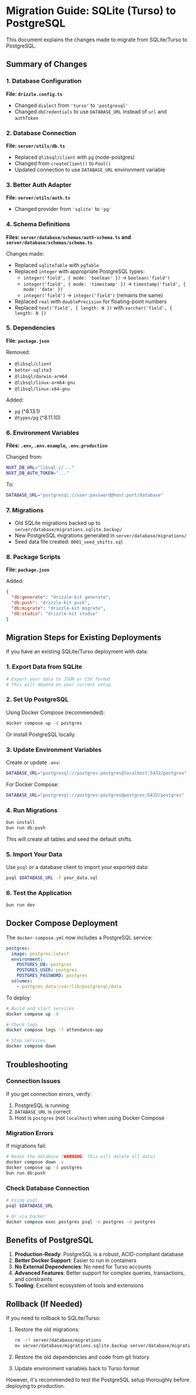 # Migration Guide: SQLite (Turso) to PostgreSQL

This document explains the changes made to migrate from SQLite/Turso to PostgreSQL.

## Summary of Changes

### 1. Database Configuration

**File: `drizzle.config.ts`**
- Changed `dialect` from `'turso'` to `'postgresql'`
- Changed `dbCredentials` to use `DATABASE_URL` instead of `url` and `authToken`

### 2. Database Connection

**File: `server/utils/db.ts`**
- Replaced `@libsql/client` with `pg` (node-postgres)
- Changed from `createClient()` to `Pool()`
- Updated connection to use `DATABASE_URL` environment variable

### 3. Better Auth Adapter

**File: `server/utils/auth.ts`**
- Changed provider from `'sqlite'` to `'pg'`

### 4. Schema Definitions

**Files: `server/database/schemas/auth-schema.ts` and `server/database/schemas/schema.ts`**

Changes made:
- Replaced `sqliteTable` with `pgTable`
- Replaced `integer` with appropriate PostgreSQL types:
  - `integer('field', { mode: 'boolean' })` → `boolean('field')`
  - `integer('field', { mode: 'timestamp' })` → `timestamp('field', { mode: 'date' })`
  - `integer('field')` → `integer('field')` (remains the same)
- Replaced `real` with `doublePrecision` for floating-point numbers
- Replaced `text('field', { length: N })` with `varchar('field', { length: N })`

### 5. Dependencies

**File: `package.json`**

Removed:
- `@libsql/client`
- `better-sqlite3`
- `@libsql/darwin-arm64`
- `@libsql/linux-arm64-gnu`
- `@libsql/linux-x64-gnu`

Added:
- `pg` (^8.13.1)
- `@types/pg` (^8.11.10)

### 6. Environment Variables

**Files: `.env`, `.env.example`, `.env.production`**

Changed from:
```bash
NUXT_DB_URL="libsql://..."
NUXT_DB_AUTH_TOKEN="..."
```

To:
```bash
DATABASE_URL="postgresql://user:password@host:port/database"
```

### 7. Migrations

- Old SQLite migrations backed up to `server/database/migrations.sqlite.backup/`
- New PostgreSQL migrations generated in `server/database/migrations/`
- Seed data file created: `0001_seed_shifts.sql`

### 8. Package Scripts

**File: `package.json`**

Added:
```json
{
  "db:generate": "drizzle-kit generate",
  "db:push": "drizzle-kit push",
  "db:migrate": "drizzle-kit migrate",
  "db:studio": "drizzle-kit studio"
}
```

## Migration Steps for Existing Deployments

If you have an existing SQLite/Turso deployment with data:

### 1. Export Data from SQLite

```bash
# Export your data to JSON or CSV format
# This will depend on your current setup
```

### 2. Set Up PostgreSQL

Using Docker Compose (recommended):
```bash
docker compose up -d postgres
```

Or install PostgreSQL locally.

### 3. Update Environment Variables

Create or update `.env`:
```bash
DATABASE_URL="postgresql://postgres:postgres@localhost:5432/postgres"
```

For Docker Compose:
```bash
DATABASE_URL="postgresql://postgres:postgres@postgres:5432/postgres"
```

### 4. Run Migrations

```bash
bun install
bun run db:push
```

This will create all tables and seed the default shifts.

### 5. Import Your Data

Use `psql` or a database client to import your exported data:
```bash
psql $DATABASE_URL -f your_data.sql
```

### 6. Test the Application

```bash
bun run dev
```

## Docker Compose Deployment

The `docker-compose.yml` now includes a PostgreSQL service:

```yaml
postgres:
  image: postgres:latest
  environment:
    POSTGRES_DB: postgres
    POSTGRES_USER: postgres
    POSTGRES_PASSWORD: postgres
  volumes:
    - postgres_data:/var/lib/postgresql/data
```

To deploy:

```bash
# Build and start services
docker compose up -d

# Check logs
docker compose logs -f attendance-app

# Stop services
docker compose down
```

## Troubleshooting

### Connection Issues

If you get connection errors, verify:
1. PostgreSQL is running
2. `DATABASE_URL` is correct
3. Host is `postgres` (not `localhost`) when using Docker Compose

### Migration Errors

If migrations fail:
```bash
# Reset the database (WARNING: This will delete all data)
docker compose down -v
docker compose up -d postgres
bun run db:push
```

### Check Database Connection

```bash
# Using psql
psql $DATABASE_URL

# Or via Docker
docker compose exec postgres psql -U postgres -d postgres
```

## Benefits of PostgreSQL

1. **Production-Ready**: PostgreSQL is a robust, ACID-compliant database
2. **Better Docker Support**: Easier to run in containers
3. **No External Dependencies**: No need for Turso accounts
4. **Advanced Features**: Better support for complex queries, transactions, and constraints
5. **Tooling**: Excellent ecosystem of tools and extensions

## Rollback (If Needed)

If you need to rollback to SQLite/Turso:

1. Restore the old migrations:
   ```bash
   rm -rf server/database/migrations
   mv server/database/migrations.sqlite.backup server/database/migrations
   ```

2. Restore the old dependencies and code from git history

3. Update environment variables back to Turso format

However, it's recommended to test the PostgreSQL setup thoroughly before deploying to production.
